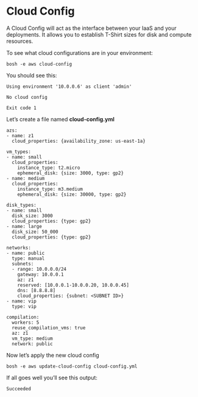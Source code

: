 # Cloud Config

A Cloud Config will act as the interface between your IaaS and your deployments. It allows you to establish T-Shirt sizes for disk and compute resources.

To see what cloud configurations are in your environment:

```
bosh -e aws cloud-config
```

You should see this:

```
Using environment '10.0.0.6' as client 'admin'

No cloud config

Exit code 1
```

Let’s create a file named **cloud-config.yml**

```
azs:
- name: z1
  cloud_properties: {availability_zone: us-east-1a}

vm_types:
- name: small
  cloud_properties:
    instance_type: t2.micro
    ephemeral_disk: {size: 3000, type: gp2}
- name: medium
  cloud_properties:
    instance_type: m3.medium
    ephemeral_disk: {size: 30000, type: gp2}

disk_types:
- name: small
  disk_size: 3000
  cloud_properties: {type: gp2}
- name: large
  disk_size: 50_000
  cloud_properties: {type: gp2}

networks:
- name: public
  type: manual
  subnets:
  - range: 10.0.0.0/24
    gateway: 10.0.0.1
    az: z1
    reserved: [10.0.0.1-10.0.0.20, 10.0.0.45]
    dns: [8.8.8.8]
    cloud_properties: {subnet: <SUBNET ID>}
- name: vip
  type: vip

compilation:
  workers: 5
  reuse_compilation_vms: true
  az: z1
  vm_type: medium
  network: public
```

Now let’s apply the new cloud config

```
bosh -e aws update-cloud-config cloud-config.yml
```

If all goes well you’ll see this output:

```
Succeeded
```